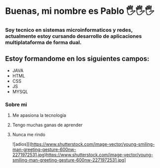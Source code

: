 # Buenas, mi nombre es **Pablo** 🖐️🖐️🖐️

### Soy tecnico en sistemas microinformaticos y redes, actualmente estoy cursando desarrollo de aplicaciones multiplataforma de forma dual.

## Estoy formandome en los siguientes campos:

- JAVA
- HTML
- CSS
- JS
- MYSQL

### Sobre mi

1. Me apasiona la tecnología
2. Tengo muchas ganas de aprender
3. Nunca me rindo

   ![adios][(https://www.shutterstock.com/image-vector/young-smiling-man-greeting-gesture-600nw-2271972531.jpg)https://www.shutterstock.com/image-vector/young-smiling-man-greeting-gesture-600nw-2271972531.jpg] 
